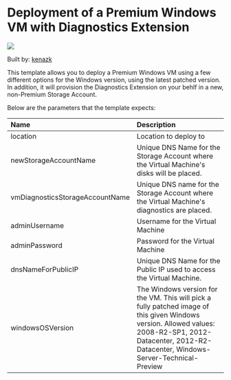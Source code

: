 # Deployment of a Premium Windows VM with Diagnostics Extension

<a href="https://portal.azure.com/#create/Microsoft.Template/uri/https%3A%2F%2Fraw.githubusercontent.com%2FDrewm3%2Fazure-quickstart-templates%2Fmaster%2F201-premium-windows-vm-diagnostics-extension%2Fazuredeploy.json" target="_blank">
    <img src="http://azuredeploy.net/deploybutton.png"/>
</a>

Built by: [kenazk](https://github.com/kenazk)

This template allows you to deploy a Premium Windows VM using a few different options for the Windows version, using the latest patched version. In addition, it will provision the Diagnostics Extension on your behlf in a new, non-Premium Storage Account. 

Below are the parameters that the template expects: 

| Name   | Description    |
|:--- |:---|
| location | Location to deploy to | 
| newStorageAccountName  | Unique DNS Name for the Storage Account where the Virtual Machine's disks will be placed. |
| vmDiagnosticsStorageAccountName | Unique DNS name for the Storage Account where the Virtual Machine's diagnostics are placed. | 
| adminUsername  | Username for the Virtual Machine  |
| adminPassword  | Password for the Virtual Machine  |
| dnsNameForPublicIP  | Unique DNS Name for the Public IP used to access the Virtual Machine. |
| windowsOSVersion  | The Windows version for the VM. This will pick a fully patched image of this given Windows version. Allowed values: 2008-R2-SP1, 2012-Datacenter, 2012-R2-Datacenter, Windows-Server-Technical-Preview |
